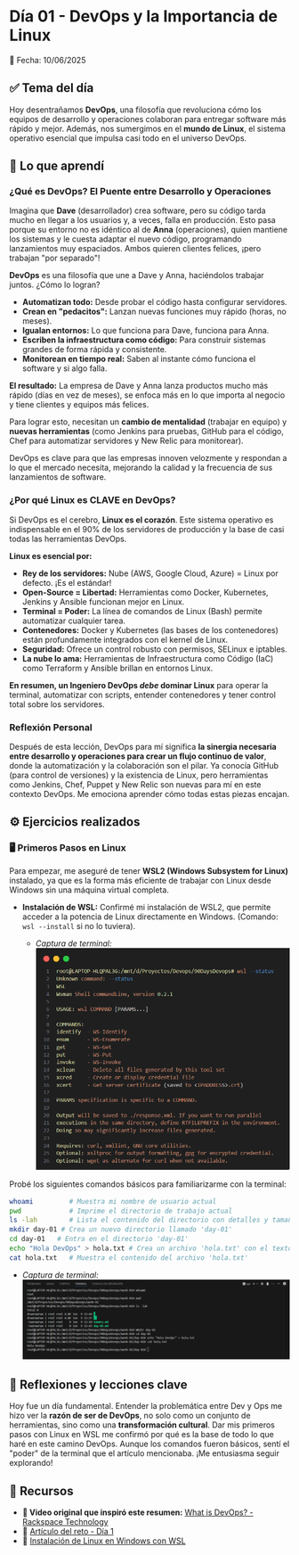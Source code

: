 # Día 01 - DevOps y la Importancia de Linux

📅 Fecha: 10/06/2025

## ✅ Tema del día

Hoy desentrañamos **DevOps**, una filosofía que revoluciona cómo los equipos de desarrollo y operaciones colaboran para entregar software más rápido y mejor. Además, nos sumergimos en el **mundo de Linux**, el sistema operativo esencial que impulsa casi todo en el universo DevOps.


## 🧠 Lo que aprendí

### ¿Qué es DevOps? El Puente entre Desarrollo y Operaciones

Imagina que **Dave** (desarrollador) crea software, pero su código tarda mucho en llegar a los usuarios y, a veces, falla en producción. Esto pasa porque su entorno no es idéntico al de **Anna** (operaciones), quien mantiene los sistemas y le cuesta adaptar el nuevo código, programando lanzamientos muy espaciados. Ambos quieren clientes felices, ¡pero trabajan "por separado"\!

**DevOps** es una filosofía que une a Dave y Anna, haciéndolos trabajar juntos. ¿Cómo lo logran?

* **Automatizan todo:** Desde probar el código hasta configurar servidores.
* **Crean en "pedacitos":** Lanzan nuevas funciones muy rápido (horas, no meses).
* **Igualan entornos:** Lo que funciona para Dave, funciona para Anna.
* **Escriben la infraestructura como código:** Para construir sistemas grandes de forma rápida y consistente.
* **Monitorean en tiempo real:** Saben al instante cómo funciona el software y si algo falla.

**El resultado:** La empresa de Dave y Anna lanza productos mucho más rápido (días en vez de meses), se enfoca más en lo que importa al negocio y tiene clientes y equipos más felices.

Para lograr esto, necesitan un **cambio de mentalidad** (trabajar en equipo) y **nuevas herramientas** (como Jenkins para pruebas, GitHub para el código, Chef para automatizar servidores y New Relic para monitorear).

DevOps es clave para que las empresas innoven velozmente y respondan a lo que el mercado necesita, mejorando la calidad y la frecuencia de sus lanzamientos de software.

### ¿Por qué Linux es CLAVE en DevOps?

Si DevOps es el cerebro, **Linux es el corazón**. Este sistema operativo es indispensable en el 90% de los servidores de producción y la base de casi todas las herramientas DevOps.

**Linux es esencial por:**

* **Rey de los servidores:** Nube (AWS, Google Cloud, Azure) = Linux por defecto. ¡Es el estándar\!
* **Open-Source = Libertad:** Herramientas como Docker, Kubernetes, Jenkins y Ansible funcionan mejor en Linux.
* **Terminal = Poder:** La línea de comandos de Linux (Bash) permite automatizar cualquier tarea.
* **Contenedores:** Docker y Kubernetes (las bases de los contenedores) están profundamente integrados con el kernel de Linux.
* **Seguridad:** Ofrece un control robusto con permisos, SELinux e iptables.
* **La nube lo ama:** Herramientas de Infraestructura como Código (IaC) como Terraform y Ansible brillan en entornos Linux.

**En resumen, un Ingeniero DevOps *debe* dominar Linux** para operar la terminal, automatizar con scripts, entender contenedores y tener control total sobre los servidores.

### Reflexión Personal

Después de esta lección, DevOps para mí significa **la sinergia necesaria entre desarrollo y operaciones para crear un flujo continuo de valor**, donde la automatización y la colaboración son el pilar. Ya conocía GitHub (para control de versiones) y la existencia de Linux, pero herramientas como Jenkins, Chef, Puppet y New Relic son nuevas para mí en este contexto DevOps. Me emociona aprender cómo todas estas piezas encajan.

## ⚙️ Ejercicios realizados

### 🖥️ Primeros Pasos en Linux

Para empezar, me aseguré de tener **WSL2 (Windows Subsystem for Linux)** instalado, ya que es la forma más eficiente de trabajar con Linux desde Windows sin una máquina virtual completa.

* **Instalación de WSL:** Confirmé mi instalación de WSL2, que permite acceder a la potencia de Linux directamente en Windows. (Comando: `wsl --install` si no lo tuviera).
  
  * *Captura de terminal:
  ![Status WSL](/assets/day-01/wsl_status.png "Status WSL")*

Probé los siguientes comandos básicos para familiarizarme con la terminal:

```bash
whoami         # Muestra mi nombre de usuario actual
pwd            # Imprime el directorio de trabajo actual
ls -lah        # Lista el contenido del directorio con detalles y tamaños legibles
mkdir day-01 # Crea un nuevo directorio llamado 'day-01'
cd day-01   # Entra en el directorio 'day-01'
echo "Hola DevOps" > hola.txt # Crea un archivo 'hola.txt' con el texto "Hola DevOps"
cat hola.txt   # Muestra el contenido del archivo 'hola.txt'
```

* *Captura de terminal:
![Comandos Linux en Terminal](/assets/day-01/comandos_linux.png "Comandos Linux")*

## 💭 Reflexiones y lecciones clave

Hoy fue un día fundamental. Entender la problemática entre Dev y Ops me hizo ver la **razón de ser de DevOps**, no solo como un conjunto de herramientas, sino como una **transformación cultural**. Dar mis primeros pasos con Linux en WSL me confirmó por qué es la base de todo lo que haré en este camino DevOps. Aunque los comandos fueron básicos, sentí el "poder" de la terminal que el artículo mencionaba. ¡Me entusiasma seguir explorando\!

## 📎 Recursos

* **🎥 Video original que inspiró este resumen:** [What is DevOps? - Rackspace Technology](https://youtu.be/_I94-tJlovg?si=hCYGE-unV8DE6wdJ)
* 🧠 [Artículo del reto - Día 1](https://90daysdevops.295devops.com/semana-01/dia1/)
* 📄 [Instalación de Linux en Windows con WSL](https://learn.microsoft.com/es-es/windows/wsl/install)
